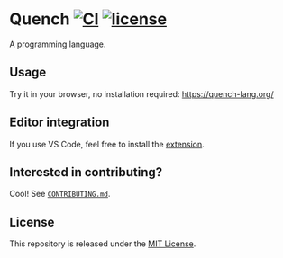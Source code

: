 # Quench [![CI](https://github.com/quench-lang/quench/actions/workflows/ci.yml/badge.svg)](https://github.com/quench-lang/quench/actions/workflows/ci.yml) [![license](https://img.shields.io/github/license/penrose/penrose)](/LICENSE)

A programming language.

## Usage

Try it in your browser, no installation required: https://quench-lang.org/

## Editor integration

If you use VS Code, feel free to install the [extension][].

## Interested in contributing?

Cool! See [`CONTRIBUTING.md`](/CONTRIBUTING.md).

## License

This repository is released under the [MIT License](/LICENSE).

[extension]: https://marketplace.visualstudio.com/items?itemName=quench.quench
